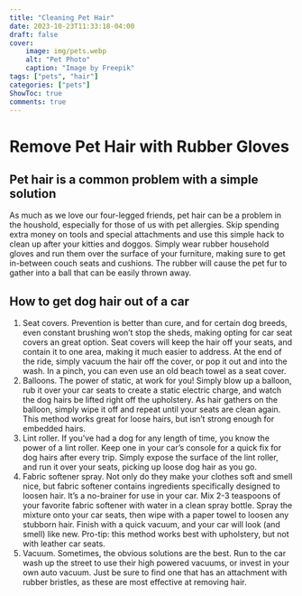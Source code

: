 ```yaml
---
title: "Cleaning Pet Hair"
date: 2023-10-23T11:33:18-04:00
draft: false
cover:
    image: img/pets.webp
    alt: "Pet Photo"
    caption: "Image by Freepik"
tags: ["pets", "hair"]
categories: ["pets"]
ShowToc: true
comments: true
---
```


# Remove Pet Hair with Rubber Gloves
## Pet hair is a common problem with a simple solution

As much as we love our four-legged friends, pet hair can be a problem in the houshold, especially for those of us with pet allergies. Skip spending extra money on tools and special attachments and use this simple hack to clean up after your kitties and doggos. Simply wear rubber household gloves and run them over the surface of your furniture, making sure to get in-between couch seats and cushions. The rubber will cause the pet fur to gather into a ball that can be easily thrown away.

## How to get dog hair out of a car
1. Seat covers. 
Prevention is better than cure, and for certain dog breeds, even constant brushing won’t stop the sheds, making opting for car seat covers an great option. Seat covers will keep the hair off your seats, and contain it to one area, making it much easier to address. At the end of the ride, simply vacuum the hair off the cover, or pop it out and into the wash. In a pinch, you can even use an old beach towel as a seat cover.
2. Balloons. 
The power of static, at work for you! Simply blow up a balloon, rub it over your car seats to create a static electric charge, and watch the dog hairs be lifted right off the upholstery. As hair gathers on the balloon, simply wipe it off and repeat until your seats are clean again. This method works great for loose hairs, but isn’t strong enough for embedded hairs.
3. Lint roller. 
If you’ve had a dog for any length of time, you know the power of a lint roller. Keep one in your car’s console for a quick fix for dog hairs after every trip. Simply expose the surface of the lint roller, and run it over your seats, picking up loose dog hair as you go.
4. Fabric softener spray. 
Not only do they make your clothes soft and smell nice, but fabric softener contains ingredients specifically designed to loosen hair. It’s a no-brainer for use in your car. Mix 2-3 teaspoons of your favorite fabric softener with water in a clean spray bottle. Spray the mixture onto your car seats, then wipe with a paper towel to loosen any stubborn hair. Finish with a quick vacuum, and your car will look (and smell) like new. Pro-tip: this method works best with upholstery, but not with leather car seats.
4. Vacuum. 
Sometimes, the obvious solutions are the best. Run to the car wash up the street to use their high powered vacuums, or invest in your own auto vacuum. Just be sure to find one that has an attachment with rubber bristles, as these are most effective at removing hair.